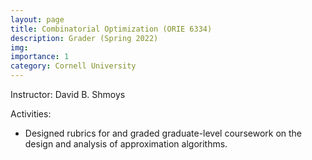 ```yaml
---
layout: page
title: Combinatorial Optimization (ORIE 6334)
description: Grader (Spring 2022)
img: 
importance: 1
category: Cornell University
---
```


<p>
Instructor: David B. Shmoys
</p>

<p>
Activities:
<ul style="list-style-type:disc;">
<li>
	Designed rubrics for and graded graduate-level coursework on the design and analysis of approximation algorithms.
</li>
</ul>
</p>